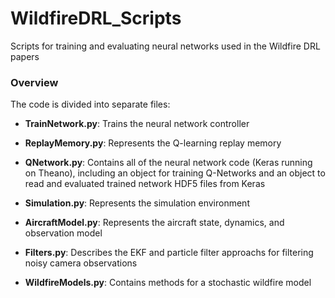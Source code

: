 # WildfireDRL_Scripts
Scripts for training and evaluating neural networks used in the Wildfire DRL papers

### Overview
The code is divided into separate files:
* **TrainNetwork.py**: Trains the neural network controller
* **ReplayMemory.py**: Represents the Q-learning replay memory
* **QNetwork.py**: Contains all of the neural network code (Keras running on Theano), including an object for training Q-Networks
and an object to read and evaluated trained network HDF5 files from Keras

* **Simulation.py**: Represents the simulation environment
* **AircraftModel.py**: Represents the aircraft state, dynamics, and observation model
* **Filters.py**: Describes the EKF and particle filter approachs for filtering noisy camera observations
* **WildfireModels.py**: Contains methods for a stochastic wildfire model
